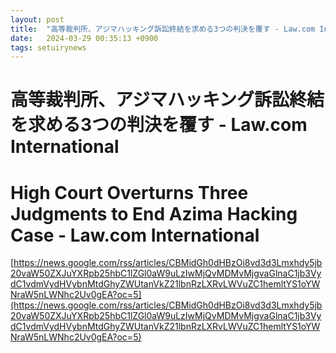 ```yaml
---
layout: post
title:  "高等裁判所、アジマハッキング訴訟終結を求める3つの判決を覆す - Law.com International"
date:   2024-03-29 00:35:13 +0900
tags: setuirynews 
---
```


# 高等裁判所、アジマハッキング訴訟終結を求める3つの判決を覆す - Law.com International



# High Court Overturns Three Judgments to End Azima Hacking Case - Law.com International

[https://news.google.com/rss/articles/CBMidGh0dHBzOi8vd3d3Lmxhdy5jb20vaW50ZXJuYXRpb25hbC1lZGl0aW9uLzIwMjQvMDMvMjgvaGlnaC1jb3VydC1vdmVydHVybnMtdGhyZWUtanVkZ21lbnRzLXRvLWVuZC1hemltYS1oYWNraW5nLWNhc2Uv0gEA?oc=5](https://news.google.com/rss/articles/CBMidGh0dHBzOi8vd3d3Lmxhdy5jb20vaW50ZXJuYXRpb25hbC1lZGl0aW9uLzIwMjQvMDMvMjgvaGlnaC1jb3VydC1vdmVydHVybnMtdGhyZWUtanVkZ21lbnRzLXRvLWVuZC1hemltYS1oYWNraW5nLWNhc2Uv0gEA?oc=5)

